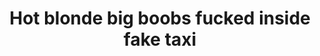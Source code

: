 ---
layout: post
title: Hot blonde big boobs fucked inside fake taxi
duration: '06:16'
view: 215
rate: 2
video: 'https://flashservice.xvideos.com/embedframe/25834345'
priority: 0.9
changefreq: daily
---